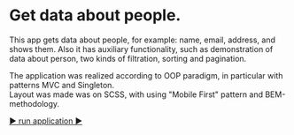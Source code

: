 # Get data about people.
This app gets data about people, for example: name, email, address, and shows them. Also it has auxiliary functionality, such as demonstration of data about person, two kinds of filtration, sorting and pagination.    

The application was realized according to OOP paradigm, in particular with patterns MVC and Singleton.    
Layout was made was on SCSS, with using "Mobile First" pattern and BEM-methodology.

[:arrow_forward: run application :arrow_forward:](https://akim-boyarin.github.io/GetDataAboutPeople/)
